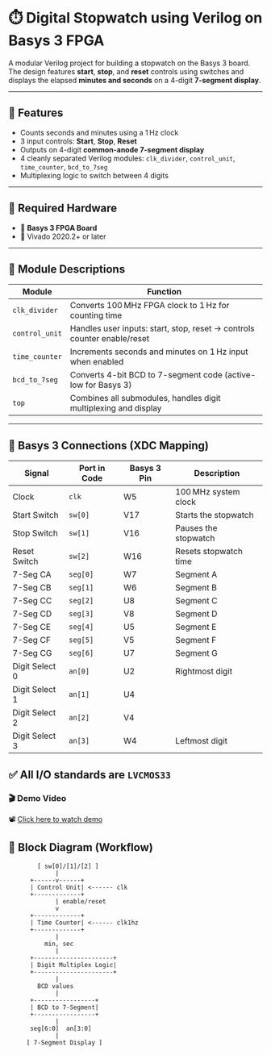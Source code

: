 # ⏱️ Digital Stopwatch using Verilog on Basys 3 FPGA

A modular Verilog project for building a stopwatch on the Basys 3 board. The design features **start**, **stop**, and **reset** controls using switches and displays the elapsed **minutes and seconds** on a 4-digit **7-segment display**.

---

## 📌 Features

- Counts seconds and minutes using a 1 Hz clock
- 3 input controls: **Start**, **Stop**, **Reset**
- Outputs on 4-digit **common-anode 7-segment display**
- 4 cleanly separated Verilog modules: `clk_divider`, `control_unit`, `time_counter`, `bcd_to_7seg`
- Multiplexing logic to switch between 4 digits

---

## 🔧 Required Hardware

- 🧠 **Basys 3 FPGA Board**
- 🧵 Vivado 2020.2+ or later

---

## 📁 Module Descriptions

| Module         | Function                                                                 |
|----------------|--------------------------------------------------------------------------|
| `clk_divider`  | Converts 100 MHz FPGA clock to 1 Hz for counting time                    |
| `control_unit` | Handles user inputs: start, stop, reset → controls counter enable/reset |
| `time_counter` | Increments seconds and minutes on 1 Hz input when enabled               |
| `bcd_to_7seg`  | Converts 4-bit BCD to 7-segment code (active-low for Basys 3)           |
| `top`          | Combines all submodules, handles digit multiplexing and display         |

---

## 📌 Basys 3 Connections (XDC Mapping)

| **Signal**     | **Port in Code** | **Basys 3 Pin** | **Description**       |
|----------------|------------------|------------------|------------------------|
| Clock          | `clk`            | W5               | 100 MHz system clock   |
| Start Switch   | `sw[0]`          | V17              | Starts the stopwatch   |
| Stop Switch    | `sw[1]`          | V16              | Pauses the stopwatch   |
| Reset Switch   | `sw[2]`          | W16              | Resets stopwatch time  |
| 7-Seg CA       | `seg[0]`         | W7               | Segment A              |
| 7-Seg CB       | `seg[1]`         | W6               | Segment B              |
| 7-Seg CC       | `seg[2]`         | U8               | Segment C              |
| 7-Seg CD       | `seg[3]`         | V8               | Segment D              |
| 7-Seg CE       | `seg[4]`         | U5               | Segment E              |
| 7-Seg CF       | `seg[5]`         | V5               | Segment F              |
| 7-Seg CG       | `seg[6]`         | U7               | Segment G              |
| Digit Select 0 | `an[0]`          | U2               | Rightmost digit        |
| Digit Select 1 | `an[1]`          | U4               |                        |
| Digit Select 2 | `an[2]`          | V4               |                        |
| Digit Select 3 | `an[3]`          | W4               | Leftmost digit         |

✅ All I/O standards are `LVCMOS33`  
---
### 🎬 Demo Video

📽️ [Click here to watch demo](./assets/demo.mp4)

 
## 🧠 Block Diagram (Workflow)

```text
        [ sw[0]/[1]/[2] ]
             |
      +------v------+
      | Control Unit| <------ clk
      +-------------+
             | enable/reset
             v
      +-------------+
      | Time Counter| <------ clk1hz
      +-------------+
             |
          min, sec
             |
      +----------------------+
      | Digit Multiplex Logic|
      +----------------------+
             |
        BCD values
             |
      +-----------------+
      | BCD to 7-Segment|
      +-----------------+
             |
      seg[6:0]  an[3:0]
             |
     [ 7-Segment Display ]



